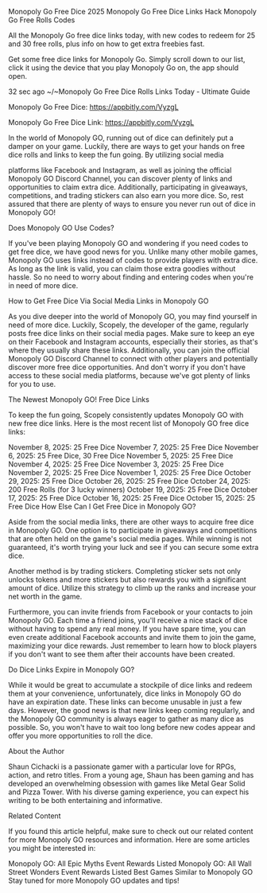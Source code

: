 Monopoly Go Free Dice 2025 Monopoly Go Free Dice Links Hack Monopoly Go Free Rolls Codes

All the Monopoly Go free dice links today, with new codes to redeem for 25 and 30 free rolls, plus info on how to get extra freebies fast.

Get some free dice links for Monopoly Go. Simply scroll down to our list, click it using the device that you play Monopoly Go on, the app should open.

32 sec ago ~/~Monopoly Go Free Dice Rolls Links Today - Ultimate Guide

Monopoly Go Free Dice: https://appbitly.com/VyzgL

Monopoly Go Free Dice Link: https://appbitly.com/VyzgL

In the world of Monopoly GO, running out of dice can definitely put a damper on your game. Luckily, there are ways to get your hands on free dice rolls and links to keep the fun going. By utilizing social media

platforms like Facebook and Instagram, as well as joining the official Monopoly GO Discord Channel, you can discover plenty of links and opportunities to claim extra dice. Additionally, participating in giveaways, competitions, and trading stickers can also earn you more dice. So, rest assured that there are plenty of ways to ensure you never run out of dice in Monopoly GO!

Does Monopoly GO Use Codes?

If you've been playing Monopoly GO and wondering if you need codes to get free dice, we have good news for you. Unlike many other mobile games, Monopoly GO uses links instead of codes to provide players with extra dice. As long as the link is valid, you can claim those extra goodies without hassle. So no need to worry about finding and entering codes when you're in need of more dice.

How to Get Free Dice Via Social Media Links in Monopoly GO

As you dive deeper into the world of Monopoly GO, you may find yourself in need of more dice. Luckily, Scopely, the developer of the game, regularly posts free dice links on their social media pages. Make sure to keep an eye on their Facebook and Instagram accounts, especially their stories, as that's where they usually share these links. Additionally, you can join the official Monopoly GO Discord Channel to connect with other players and potentially discover more free dice opportunities. And don't worry if you don't have access to these social media platforms, because we've got plenty of links for you to use.

The Newest Monopoly GO! Free Dice Links

To keep the fun going, Scopely consistently updates Monopoly GO with new free dice links. Here is the most recent list of Monopoly GO free dice links:

November 8, 2025: 25 Free Dice November 7, 2025: 25 Free Dice November 6, 2025: 25 Free Dice, 30 Free Dice November 5, 2025: 25 Free Dice November 4, 2025: 25 Free Dice November 3, 2025: 25 Free Dice November 2, 2025: 25 Free Dice November 1, 2025: 25 Free Dice October 29, 2025: 25 Free Dice October 26, 2025: 25 Free Dice October 24, 2025: 200 Free Rolls (for 3 lucky winners) October 19, 2025: 25 Free Dice October 17, 2025: 25 Free Dice October 16, 2025: 25 Free Dice October 15, 2025: 25 Free Dice How Else Can I Get Free Dice in Monopoly GO?

Aside from the social media links, there are other ways to acquire free dice in Monopoly GO. One option is to participate in giveaways and competitions that are often held on the game's social media pages. While winning is not guaranteed, it's worth trying your luck and see if you can secure some extra dice.

Another method is by trading stickers. Completing sticker sets not only unlocks tokens and more stickers but also rewards you with a significant amount of dice. Utilize this strategy to climb up the ranks and increase your net worth in the game.

Furthermore, you can invite friends from Facebook or your contacts to join Monopoly GO. Each time a friend joins, you'll receive a nice stack of dice without having to spend any real money. If you have spare time, you can even create additional Facebook accounts and invite them to join the game, maximizing your dice rewards. Just remember to learn how to block players if you don't want to see them after their accounts have been created.

Do Dice Links Expire in Monopoly GO?

While it would be great to accumulate a stockpile of dice links and redeem them at your convenience, unfortunately, dice links in Monopoly GO do have an expiration date. These links can become unusable in just a few days. However, the good news is that new links keep coming regularly, and the Monopoly GO community is always eager to gather as many dice as possible. So, you won't have to wait too long before new codes appear and offer you more opportunities to roll the dice.

About the Author

Shaun Cichacki is a passionate gamer with a particular love for RPGs, action, and retro titles. From a young age, Shaun has been gaming and has developed an overwhelming obsession with games like Metal Gear Solid and Pizza Tower. With his diverse gaming experience, you can expect his writing to be both entertaining and informative.

Related Content

If you found this article helpful, make sure to check out our related content for more Monopoly GO resources and information. Here are some articles you might be interested in:

Monopoly GO: All Epic Myths Event Rewards Listed Monopoly GO: All Wall Street Wonders Event Rewards Listed Best Games Similar to Monopoly GO Stay tuned for more Monopoly GO updates and tips!
